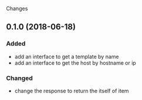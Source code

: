 Changes


## 0.1.0 (2018-06-18)

### Added
- add an interface to get a template by name
- add an interface to get the host by hostname or ip

### Changed
- change the response to return the itself of item